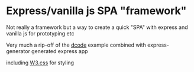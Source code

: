 # Express/vanilla js SPA "framework"
Not really a framework but a way to create a quick "SPA" with express and vanilla js for prototyping etc

Very much a rip-off of the [dcode](https://github.com/dcode-youtube/single-page-app-vanilla-js) example combined with express-generator generated express app

including [W3.css](https://www.w3schools.com/w3css/default.asp) for styling
